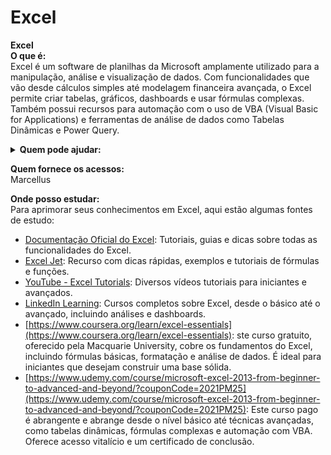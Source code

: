 # Excel

**Excel**\
**O que é:**\
Excel é um software de planilhas da Microsoft amplamente utilizado para a manipulação, análise e visualização de dados. Com funcionalidades que vão desde cálculos simples até modelagem financeira avançada, o Excel permite criar tabelas, gráficos, dashboards e usar fórmulas complexas. Também possui recursos para automação com o uso de VBA (Visual Basic for Applications) e ferramentas de análise de dados como Tabelas Dinâmicas e Power Query.

<details>

<summary><strong>Quem pode ajudar:</strong></summary>

![](<../../.gitbook/assets/Lucas Batista.png>)![](../../.gitbook/assets/Ferrarini.png)

![](<../../.gitbook/assets/Edu (2).png>)![](<../../.gitbook/assets/Vini (2).png>)

![](../../.gitbook/assets/Mori.png)![](<../../.gitbook/assets/Victor Esteves (2).png>)

![](<../../.gitbook/assets/Henrique (1).png>)![](<../../.gitbook/assets/Victor Bui (1).png>)

![](<../../.gitbook/assets/Gian (1).png>)![](<../../.gitbook/assets/Nathalia (2).png>)

</details>

**Quem fornece os acessos:**\
Marcellus

**Onde posso estudar:**\
Para aprimorar seus conhecimentos em Excel, aqui estão algumas fontes de estudo:

* [Documentação Oficial do Excel](https://support.microsoft.com/excel): Tutoriais, guias e dicas sobre todas as funcionalidades do Excel.
* [Excel Jet](https://exceljet.net/): Recurso com dicas rápidas, exemplos e tutoriais de fórmulas e funções.
* [YouTube - Excel Tutorials](https://www.youtube.com/results?search_query=excel+tutorials): Diversos vídeos tutoriais para iniciantes e avançados.
* [LinkedIn Learning](https://www.linkedin.com/learning/): Cursos completos sobre Excel, desde o básico até o avançado, incluindo análises e dashboards.
* [https://www.coursera.org/learn/excel-essentials](https://www.coursera.org/learn/excel-essentials): ste curso gratuito, oferecido pela Macquarie University, cobre os fundamentos do Excel, incluindo fórmulas básicas, formatação e análise de dados. É ideal para iniciantes que desejam construir uma base sólida.
* [https://www.udemy.com/course/microsoft-excel-2013-from-beginner-to-advanced-and-beyond/?couponCode=2021PM25](https://www.udemy.com/course/microsoft-excel-2013-from-beginner-to-advanced-and-beyond/?couponCode=2021PM25):  Este curso pago é abrangente e abrange desde o nível básico até técnicas avançadas, como tabelas dinâmicas, fórmulas complexas e automação com VBA. Oferece acesso vitalício e um certificado de conclusão.
